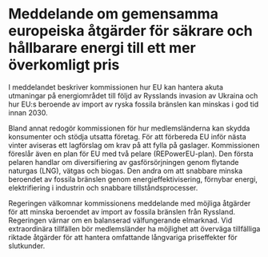 # Meddelande om gemensamma europeiska åtgärder för säkrare och hållbarare energi till ett mer överkomligt pris

I meddelandet beskriver kommissionen hur EU kan hantera akuta utmaningar på energiområdet till följd av Rysslands invasion av Ukraina och hur EU:s beroende av import av ryska fossila bränslen kan minskas i god tid innan 2030.

Bland annat redogör kommissionen för hur medlemsländerna kan skydda konsumenter och stödja utsatta företag. För att förbereda EU inför nästa vinter aviseras ett lagförslag om krav på att fylla på gaslager. Kommissionen föreslår även en plan för EU med två pelare (REPowerEU-plan). Den första pelaren handlar om diversifiering av gasförsörjningen genom flytande naturgas (LNG), vätgas och biogas. Den andra om att snabbare minska beroendet av fossila bränslen genom energieffektivisering, förnybar energi, elektrifiering i industrin och snabbare tillståndsprocesser.

Regeringen välkomnar kommissionens meddelande med möjliga åtgärder för att minska beroendet av import av fossila bränslen från Ryssland. Regeringen värnar om en balanserad välfungerande elmarknad. Vid extraordinära tillfällen bör medlemsländer ha möjlighet att överväga tillfälliga riktade åtgärder för att hantera omfattande långvariga priseffekter för slutkunder.
